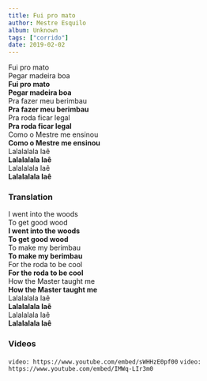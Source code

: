 ```yaml
---
title: Fui pro mato
author: Mestre Esquilo
album: Unknown
tags: ["corrido"]
date: 2019-02-02
---
```


Fui pro mato  
Pegar madeira boa  
**Fui pro mato**  
**Pegar madeira boa**  
Pra fazer meu berimbau  
**Pra fazer meu berimbau**  
Pra roda ficar legal  
**Pra roda ficar legal**  
Como o Mestre me ensinou  
**Como o Mestre me ensinou**  
Lalalalala laê  
**Lalalalala laê**  
Lalalalala laê  
**Lalalalala laê**

### Translation

I went into the woods  
To get good wood  
**I went into the woods**  
**To get good wood**  
To make my berimbau  
**To make my berimbau**  
For the roda to be cool  
**For the roda to be cool**  
How the Master taught me  
**How the Master taught me**  
Lalalalala laê  
**Lalalalala laê**  
Lalalalala laê  
**Lalalalala laê**

### Videos

`video: https://www.youtube.com/embed/sWHHzE0pf00`
`video: https://www.youtube.com/embed/IMWq-LIr3m0`
